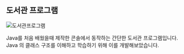 ## 도서관 프로그램
![도서관프로그램](https://github.com/user-attachments/assets/cbca9800-1ad0-4330-b453-624b574df051)

Java를 처음 배웠을때 제작한 콘솔에서 동작하는 간단한 도서관 프로그램입니다.   
Java 의 클래스 구조를 이해하고 학습하기 위해 이를 개발해보았습니다.

